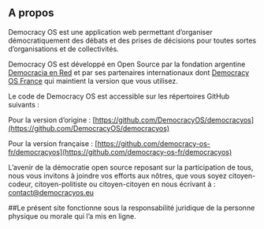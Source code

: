 ## A propos

Democracy OS est une application web permettant d’organiser démocratiquement des débats et des prises de décisions pour toutes sortes d’organisations et de collectivités.

Democracy OS est développé en Open Source par la fondation argentine [Democracia en Red](http://democracyos.org) et par ses partenaires internationaux dont [Democracy OS France](http://democracyos.eu) qui maintient la version  que vous utilisez.

Le code de Democracy OS est accessible sur les répertoires GitHub suivants :

Pour la version d’origine : [https://github.com/DemocracyOS/democracyos](https://github.com/DemocracyOS/democracyos)

Pour la version française : [https://github.com/democracy-os-fr/democracyos](https://github.com/democracy-os-fr/democracyos)

L’avenir de la démocratie open source reposant sur la participation de tous, nous vous invitons à joindre vos efforts aux nôtres, que vous soyez citoyen-codeur, citoyen-politiste ou citoyen-citoyen en nous écrivant à : contact@democracyos.eu 



##Le présent site fonctionne sous la responsabilité juridique de la personne physique ou morale qui l’a mis en ligne.
